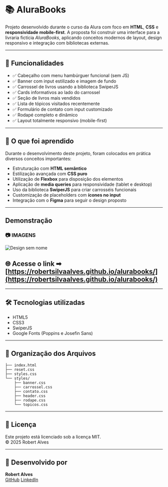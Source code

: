 
# 📚 AluraBooks

Projeto desenvolvido durante o curso da Alura com foco em **HTML**, **CSS** e **responsividade mobile-first**. A proposta foi construir uma interface para a livraria fictícia *AluraBooks*, aplicando conceitos modernos de layout, design responsivo e integração com bibliotecas externas.

---

## 🚀 Funcionalidades

- ✅ Cabeçalho com menu hambúrguer funcional (sem JS)
- ✅ Banner com input estilizado e imagem de fundo
- ✅ Carrossel de livros usando a biblioteca SwiperJS
- ✅ Cards informativos ao lado do carrossel
- ✅ Seção de livros mais vendidos
- ✅ Lista de tópicos visitados recentemente
- ✅ Formulário de contato com input customizado
- ✅ Rodapé completo e dinâmico
- ✅ Layout totalmente responsivo (mobile-first)

---

## 🧠 O que foi aprendido

Durante o desenvolvimento deste projeto, foram colocados em prática diversos conceitos importantes:

- Estruturação com **HTML semântico**
- Estilização avançada com **CSS puro**
- Utilização de **Flexbox** para disposição dos elementos
- Aplicação de **media queries** para responsividade (tablet e desktop)
- Uso da biblioteca **SwiperJS** para criar carrosséis funcionais
- Customização de placeholders com **ícones no input**
- Integração com o **Figma** para seguir o design proposto

---

## Demonstração

### 📷 IMAGENS
   
![Design sem nome](https://github.com/user-attachments/assets/477aac4a-cde0-4ab0-aae8-f3a73d1c91f1)

## 🌐 Acesse o link ➡ [https://robertsilvaalves.github.io/alurabooks/](https://robertsilvaalves.github.io/alurabooks/)
---

## 🛠 Tecnologias utilizadas

- HTML5
- CSS3
- SwiperJS
- Google Fonts (Poppins e Josefin Sans)

---

## 📁 Organização dos Arquivos

```plaintext
├── index.html
├── reset.css
├── styles.css
└── styles/
    ├── banner.css
    ├── carrossel.css
    ├── contato.css
    ├── header.css
    ├── rodape.css
    └── topicos.css
```

---

## 📄 Licença

Este projeto está licenciado sob a licença MIT.  
© 2025 Robert Alves

---

## 👤 Desenvolvido por

**Robert Alves**  
[GitHub](https://github.com/RobertSilvaAlves)  [LinkedIn](https://www.linkedin.com/in/robertalves-/)
